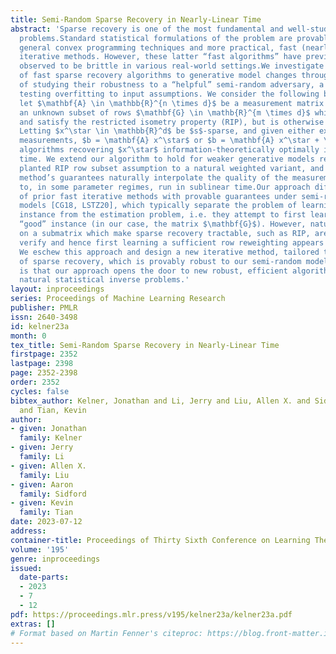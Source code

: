 ```yaml
---
title: Semi-Random Sparse Recovery in Nearly-Linear Time
abstract: 'Sparse recovery is one of the most fundamental and well-studied inverse
  problems.Standard statistical formulations of the problem are provably solved by
  general convex programming techniques and more practical, fast (nearly-linear time)
  iterative methods. However, these latter “fast algorithms” have previously been
  observed to be brittle in various real-world settings.We investigate the brittleness
  of fast sparse recovery algorithms to generative model changes through the lens
  of studying their robustness to a “helpful” semi-random adversary, a framework for
  testing overfitting to input assumptions. We consider the following basic model:
  let $\mathbf{A} \in \mathbb{R}^{n \times d}$ be a measurement matrix containing
  an unknown subset of rows $\mathbf{G} \in \mathb{R}^{m \times d}$ which are bounded
  and satisfy the restricted isometry property (RIP), but is otherwise arbitrary.
  Letting $x^\star \in \mathbb{R}^d$ be $s$-sparse, and given either exact or noisy
  measurements, $b = \mathbf{A} x^\star$ or $b = \mathbf{A} x^\star + \xi$, we design
  algorithms recovering $x^\star$ information-theoretically optimally in nearly-linear
  time. We extend our algorithm to hold for weaker generative models relaxing our
  planted RIP row subset assumption to a natural weighted variant, and show that our
  method’s guarantees naturally interpolate the quality of the measurement matrix
  to, in some parameter regimes, run in sublinear time.Our approach differs from that
  of prior fast iterative methods with provable guarantees under semi-random generative
  models [CG18, LSTZ20], which typically separate the problem of learning the planted
  instance from the estimation problem, i.e. they attempt to first learn the planted
  “good” instance (in our case, the matrix $\mathbf{G}$). However, natural conditions
  on a submatrix which make sparse recovery tractable, such as RIP, are NP-hard to
  verify and hence first learning a sufficient row reweighting appears challenging.
  We eschew this approach and design a new iterative method, tailored to the geometry
  of sparse recovery, which is provably robust to our semi-random model. Our hope
  is that our approach opens the door to new robust, efficient algorithms for other
  natural statistical inverse problems.'
layout: inproceedings
series: Proceedings of Machine Learning Research
publisher: PMLR
issn: 2640-3498
id: kelner23a
month: 0
tex_title: Semi-Random Sparse Recovery in Nearly-Linear Time
firstpage: 2352
lastpage: 2398
page: 2352-2398
order: 2352
cycles: false
bibtex_author: Kelner, Jonathan and Li, Jerry and Liu, Allen X. and Sidford, Aaron
  and Tian, Kevin
author:
- given: Jonathan
  family: Kelner
- given: Jerry
  family: Li
- given: Allen X.
  family: Liu
- given: Aaron
  family: Sidford
- given: Kevin
  family: Tian
date: 2023-07-12
address: 
container-title: Proceedings of Thirty Sixth Conference on Learning Theory
volume: '195'
genre: inproceedings
issued:
  date-parts:
  - 2023
  - 7
  - 12
pdf: https://proceedings.mlr.press/v195/kelner23a/kelner23a.pdf
extras: []
# Format based on Martin Fenner's citeproc: https://blog.front-matter.io/posts/citeproc-yaml-for-bibliographies/
---
```

